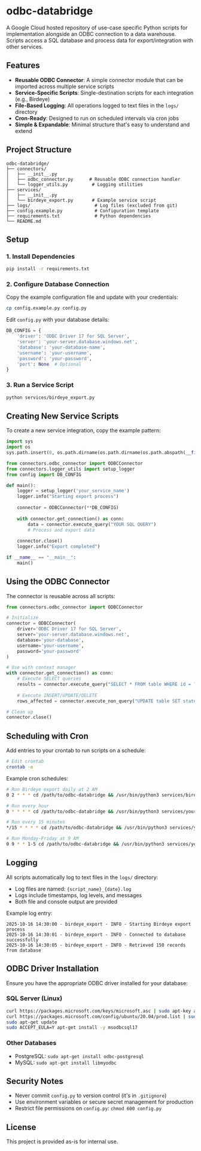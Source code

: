 # odbc-databridge

A Google Cloud hosted repository of use-case specific Python scripts for implementation alongside an ODBC connection to a data warehouse. Scripts access a SQL database and process data for export/integration with other services.

## Features

- **Reusable ODBC Connector**: A simple connector module that can be imported across multiple service scripts
- **Service-Specific Scripts**: Single-destination scripts for each integration (e.g., Birdeye)
- **File-Based Logging**: All operations logged to text files in the `logs/` directory
- **Cron-Ready**: Designed to run on scheduled intervals via cron jobs
- **Simple & Expandable**: Minimal structure that's easy to understand and extend

## Project Structure

```
odbc-databridge/
├── connectors/
│   ├── __init__.py
│   ├── odbc_connector.py      # Reusable ODBC connection handler
│   └── logger_utils.py         # Logging utilities
├── services/
│   ├── __init__.py
│   └── birdeye_export.py       # Example service script
├── logs/                        # Log files (excluded from git)
├── config.example.py            # Configuration template
├── requirements.txt             # Python dependencies
└── README.md
```

## Setup

### 1. Install Dependencies

```bash
pip install -r requirements.txt
```

### 2. Configure Database Connection

Copy the example configuration file and update with your credentials:

```bash
cp config.example.py config.py
```

Edit `config.py` with your database details:

```python
DB_CONFIG = {
    'driver': 'ODBC Driver 17 for SQL Server',
    'server': 'your-server.database.windows.net',
    'database': 'your-database-name',
    'username': 'your-username',
    'password': 'your-password',
    'port': None  # Optional
}
```

### 3. Run a Service Script

```bash
python services/birdeye_export.py
```

## Creating New Service Scripts

To create a new service integration, copy the example pattern:

```python
import sys
import os
sys.path.insert(0, os.path.dirname(os.path.dirname(os.path.abspath(__file__))))

from connectors.odbc_connector import ODBCConnector
from connectors.logger_utils import setup_logger
from config import DB_CONFIG

def main():
    logger = setup_logger('your_service_name')
    logger.info("Starting export process")
    
    connector = ODBCConnector(**DB_CONFIG)
    
    with connector.get_connection() as conn:
        data = connector.execute_query("YOUR SQL QUERY")
        # Process and export data
    
    connector.close()
    logger.info("Export completed")

if __name__ == "__main__":
    main()
```

## Using the ODBC Connector

The connector is reusable across all scripts:

```python
from connectors.odbc_connector import ODBCConnector

# Initialize
connector = ODBCConnector(
    driver='ODBC Driver 17 for SQL Server',
    server='your-server.database.windows.net',
    database='your-database',
    username='your-username',
    password='your-password'
)

# Use with context manager
with connector.get_connection() as conn:
    # Execute SELECT queries
    results = connector.execute_query("SELECT * FROM table WHERE id = ?", (123,))
    
    # Execute INSERT/UPDATE/DELETE
    rows_affected = connector.execute_non_query("UPDATE table SET status = ? WHERE id = ?", ('active', 123))

# Clean up
connector.close()
```

## Scheduling with Cron

Add entries to your crontab to run scripts on a schedule:

```bash
# Edit crontab
crontab -e
```

Example cron schedules:

```bash
# Run Birdeye export daily at 2 AM
0 2 * * * cd /path/to/odbc-databridge && /usr/bin/python3 services/birdeye_export.py

# Run every hour
0 * * * * cd /path/to/odbc-databridge && /usr/bin/python3 services/your_script.py

# Run every 15 minutes
*/15 * * * * cd /path/to/odbc-databridge && /usr/bin/python3 services/your_script.py

# Run Monday-Friday at 9 AM
0 9 * * 1-5 cd /path/to/odbc-databridge && /usr/bin/python3 services/your_script.py
```

## Logging

All scripts automatically log to text files in the `logs/` directory:
- Log files are named: `{script_name}_{date}.log`
- Logs include timestamps, log levels, and messages
- Both file and console output are provided

Example log entry:
```
2025-10-16 14:30:00 - birdeye_export - INFO - Starting Birdeye export process
2025-10-16 14:30:01 - birdeye_export - INFO - Connected to database successfully
2025-10-16 14:30:05 - birdeye_export - INFO - Retrieved 150 records from database
```

## ODBC Driver Installation

Ensure you have the appropriate ODBC driver installed for your database:

### SQL Server (Linux)
```bash
curl https://packages.microsoft.com/keys/microsoft.asc | sudo apt-key add -
curl https://packages.microsoft.com/config/ubuntu/20.04/prod.list | sudo tee /etc/apt/sources.list.d/mssql-release.list
sudo apt-get update
sudo ACCEPT_EULA=Y apt-get install -y msodbcsql17
```

### Other Databases
- PostgreSQL: `sudo apt-get install odbc-postgresql`
- MySQL: `sudo apt-get install libmyodbc`

## Security Notes

- Never commit `config.py` to version control (it's in `.gitignore`)
- Use environment variables or secure secret management for production
- Restrict file permissions on `config.py`: `chmod 600 config.py`

## License

This project is provided as-is for internal use.
